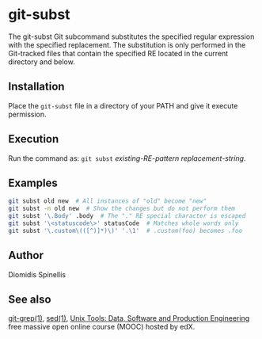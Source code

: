 # git-subst
The git-subst Git subcommand substitutes the specified regular expression
with the specified replacement.  The substitution is only performed in
the Git-tracked files that contain the specified RE located in the
current directory and below.

## Installation
Place the `git-subst` file in a directory of your PATH and give it
execute permission.

## Execution
Run the command as: `git subst` _existing-RE-pattern_ _replacement-string_.

## Examples
```sh
git subst old new  # All instances of "old" become "new"
git subst -n old new  # Show the changes but do not perform them
git subst '\.Body' .body  # The "." RE special character is escaped
git subst '\<statuscode\>' statusCode  # Matches whole words only
git subst '\.custom\(([^)]*)\)' '.\1'  # .custom(foo) becomes .foo
```

## Author
Diomidis Spinellis

## See also
[git-grep(1)](https://git-scm.com/docs/git-grep), [sed(1)](https://linux.die.net/man/1/sed), [Unix Tools: Data, Software and Production Engineering](https://www.spinellis.gr/unix?git-subst) free massive open online course (MOOC) hosted by edX.
